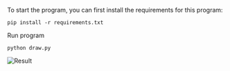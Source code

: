 To start the program, you can first install the requirements for this program:

~~~
pip install -r requirements.txt
~~~

Run program

~~~
python draw.py
~~~

![Result](test.jpg)
